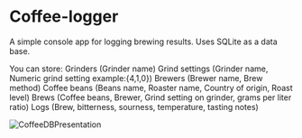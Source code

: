 # Coffee-logger
A simple console app for logging brewing results.
Uses SQLite as a data base.

You can store:
Grinders (Grinder name)
Grind settings (Grinder name, Numeric grind setting example:{4,1,0})
Brewers (Brewer name, Brew method)
Coffee beans (Beans name, Roaster name, Country of origin, Roast level)
Brews (Coffee beans, Brewer, Grind setting on grinder, grams per liter ratio)
Logs (Brew, bitterness, sourness, temperature, tasting notes)

![CoffeeDBPresentation](https://github.com/user-attachments/assets/1f476941-e0be-44f1-b637-f274c8a020eb)<svg version="1.1" xmlns="http://www.w3.org/2000/svg" viewBox="0 0 2767.4730678478854 1586.6206320835188" width="2767.4730678478854" height="1586.6206320835188">
